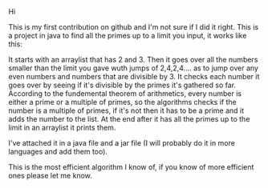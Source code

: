 Hi

This is my first contribution on github and I'm not sure if I did it right.
This is a project in java to find all the primes up to a limit you input, it works like this:

It starts with an arraylist that has 2 and 3.
Then it goes over all the numbers smaller than the limit you gave wuth jumps of 2,4,2,4.... as to jump over any even numbers and numbers that are divisible by 3.
It checks each number it goes over by seeing if it's divisible by the primes it's gathered so far.
According to the fundemental theorem of arithmetics, every number is either a prime or a multiple of primes, so the algorithms checks if the number is a multiple of primes, if it's not then it has to be a prime and it adds the number to the list.
At the end after it has all the primes up to the limit in an arraylist it prints them.

I've attached it in a java file and a jar file (I will probably do it in more languages and add them too).

This is the most efficient algorithm I know of, if you know of more efficient ones please let me know.
